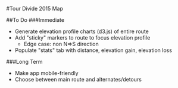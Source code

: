 #Tour Divide 2015 Map


##To Do
###Immediate

* Generate elevation profile charts (d3.js) of entire route
* Add "sticky" markers to route to focus elevation profile
    * Edge case: non N=>S direction 
* Populate "stats" tab with distance, elevation gain, elevation loss

###Long Term
* Make app mobile-friendly
* Choose between main route and alternates/detours 